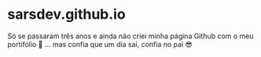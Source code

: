 # sarsdev.github.io

Só se passaram três anos e ainda não criei minha página Github com o meu portifólio :grimacing: ... mas confia que um dia saí, confia no pai :sunglasses:
